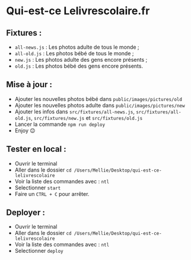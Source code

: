 # Qui-est-ce Lelivrescolaire.fr

## Fixtures :

- `all-news.js` : Les photos adulte de tous le monde ;
- `all-old.js` : Les photos bébé de tous le monde ;
- `new.js` : Les photos adulte des gens encore présents ;
- `old.js` : Les photos bébé des gens encore présents.

## Mise à jour :

- Ajouter les nouvelles photos bébé dans `public/images/pictures/old`
- Ajouter les nouvelles photos adulte dans `public/images/pictures/new`
- Ajouter les infos dans `src/fixtures/all-news.js`, `src/fixtures/all-old.js`, `src/fixtures/new.js` et `src/fixtures/old.js`
- Lancer la commande `npm run deploy`
- Enjoy 😉

## Tester en local : 

- Ouvrir le terminal
- Aller dans le dossier `cd /Users/Mellie/Desktop/qui-est-ce-lelivrescolaire`
- Voir la liste des commandes avec : `ntl`
- Selectionner `start`
- Faire un `CTRL + C` pour arrêter.

## Deployer : 

- Ouvrir le terminal
- Aller dans le dossier `cd /Users/Mellie/Desktop/qui-est-ce-lelivrescolaire`
- Voir la liste des commandes avec : `ntl`
- Selectionner `deploy`

